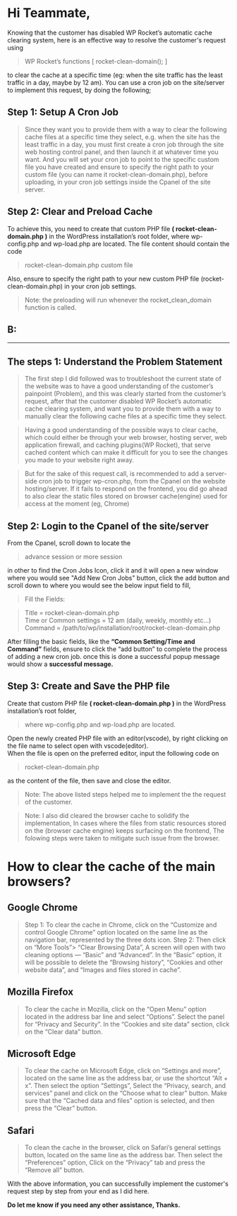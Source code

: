 # **Hi Teammate,**
Knowing that the customer has disabled WP Rocket’s automatic cache clearing system, here is an effective way to resolve the customer's request using 
>WP Rocket’s functions [ rocket-clean-domain(); ]

 to clear the cache at a specific time (eg: when the site traffic has the least traffic in a day, maybe by 12 am). 
You can use a cron job on the site/server to implement this request, by doing the following;

## Step 1: Setup A Cron Job 
>Since they want you to provide them with a way to clear the following cache files at a specific time they select, e.g. when the site has the least traffic in a day, you must first create a cron job through the site web hosting control panel, and then launch it at whatever time you want. And you will set your cron job to point to the specific custom file you have created and ensure to specify the right path to your custom file (you can name it rocket-clean-domain.php), before uploading, in your cron job settings inside the Cpanel of the site server.

## Step 2: Clear and Preload Cache
To achieve this, you need to create that custom PHP file **( rocket-clean-domain.php )** in the WordPress installation’s root folder, where wp-config.php and wp-load.php are located. The file content should contain the code 
>rocket-clean-domain.php  custom file

Also, ensure to specify the right path to your new custom PHP file (rocket-clean-domain.php) in your cron job settings.

> Note: the preloading will run whenever the rocket_clean_domain function is called.


## **B:**
___
## The steps 1: Understand the Problem Statement
>The first step I did followed was to troubleshoot the current state of the website was to have a good understanding of the customer’s painpoint (Problem), and this was clearly started from the customer’s request, after that the customer disabled WP Rocket’s automatic cache clearing system, and want you to provide them with a way to manually clear the following cache files at a specific time they select.

>Having a good understanding of the possible ways to clear cache, which could either be through your web browser, hosting server, web application firewall, and caching plugins(WP Rocket), that serve cached content which can make it difficult for you to see the changes you made to your website right away.

>But for the sake of this request call, is recommended to add a server-side cron job to trigger wp-cron.php, from the Cpanel on the website hosting/server. If it fails to respond on the frontend, you did go ahead to also clear the static files stored on browser cache(engine) used for access at the moment (eg, Chrome)

## Step 2: Login to the Cpanel of the site/server 
From the Cpanel, scroll down to locate the 
>advance session or more session 

in other to find the Cron Jobs Icon, click it and it will open a new window where you would see "Add New Cron Jobs" button, click the add button and scroll down to where you would see the below input field to fill, 

>Fill the Fields:

>Title =  rocket-clean-domain.php                                 
Time or Common settings = 12 am (daily, weekly, monthly etc...)                            
Command =  /path/to/wp/installation/root/rocket-clean-domain.php  

After filling the basic fields, like the **“Common Setting/Time and Command”** fields, ensure to click the “add button” to complete the process of adding a new cron job. once this is done a successful popup message would show a **successful message.**


## Step 3: Create and Save the PHP file
Create that custom PHP file **( rocket-clean-domain.php )** in the WordPress installation’s root folder, 
>where wp-config.php and wp-load.php are located. <br>

Open the newly created PHP file with an editor(vscode), by right clicking on the file name to select open with vscode(editor).<br>
When the file is open on the preferred editor, input the following code on 
>rocket-clean-domain.php <br>

as the content of the file, then save and close the editor.


>Note: The above listed steps helped me to implement the the request of the customer.


>Note: I also did cleared the browser cache to solidify the implementation, In cases where the files from static resources stored on the (browser cache engine) keeps surfacing on the frontend, The folowing steps were taken to mitigate such issue from the browser.



# How to clear the cache of the main browsers? <br>
## Google Chrome 
>Step 1: To clear the cache in Chrome, click on the “Customize and control Google Chrome” option located on the same line as the navigation bar, represented by the three dots icon.
Step 2: Then click on “More Tools”> “Clear Browsing Data”, A screen will open with two cleaning options — “Basic” and “Advanced”. In the “Basic” option, it will be possible to delete the “Browsing history”, “Cookies and other website data”, and “Images and files stored in cache”.



## Mozilla Firefox 
>To clear the cache in Mozilla, click on the “Open Menu” option located in the address bar line and select “Options”. Select the panel for “Privacy and Security”. In the “Cookies and site data” section, click on the “Clear data” button.

## Microsoft Edge 
>To clear the cache on Microsoft Edge, click on “Settings and more”, located on the same line as the address bar, or use the shortcut “Alt + x”. Then select the option “Settings”, Select the “Privacy, search, and services” panel and click on the “Choose what to clear” button. Make sure that the “Cached data and files” option is selected, and then press the “Clear” button.


## Safari 
>To clean the cache in the browser, click on Safari’s general settings button, located on the same line as the address bar. Then select the “Preferences” option, Click on the “Privacy” tab and press the “Remove all” button.

With the above information, you can successfully implement the customer's request step by step from your end as I did here.

**Do let me know if you need any other assistance,
Thanks.**